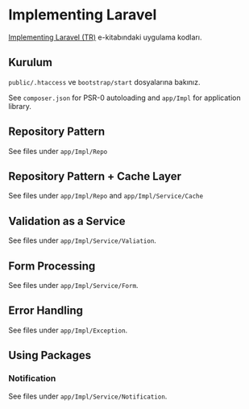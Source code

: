 # Implementing Laravel

[Implementing Laravel (TR)](https://leanpub.com/implementinglaravel) e-kitabındaki uygulama kodları.

## Kurulum

`public/.htaccess` ve `bootstrap/start` dosyalarına bakınız.

See `composer.json` for PSR-0 autoloading and `app/Impl` for application library.

## Repository Pattern

See files under `app/Impl/Repo`

## Repository Pattern + Cache Layer

See files under `app/Impl/Repo` and `app/Impl/Service/Cache`

## Validation as a Service

See files under `app/Impl/Service/Valiation`.

## Form Processing

See files under `app/Impl/Service/Form`.

## Error Handling

See files under `app/Impl/Exception`.

## Using Packages

### Notification

See files under `app/Impl/Service/Notification`.
